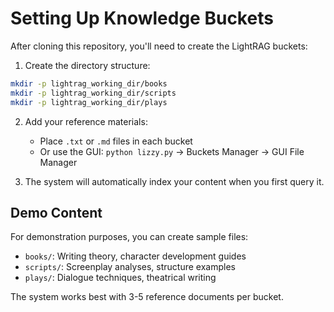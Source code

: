 # Setting Up Knowledge Buckets

After cloning this repository, you'll need to create the LightRAG buckets:

1. Create the directory structure:
```bash
mkdir -p lightrag_working_dir/books
mkdir -p lightrag_working_dir/scripts  
mkdir -p lightrag_working_dir/plays
```

2. Add your reference materials:
   - Place `.txt` or `.md` files in each bucket
   - Or use the GUI: `python lizzy.py` → Buckets Manager → GUI File Manager

3. The system will automatically index your content when you first query it.

## Demo Content

For demonstration purposes, you can create sample files:
- `books/`: Writing theory, character development guides
- `scripts/`: Screenplay analyses, structure examples
- `plays/`: Dialogue techniques, theatrical writing

The system works best with 3-5 reference documents per bucket.
